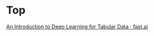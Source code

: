 # Top

[An Introduction to Deep Learning for Tabular Data · fast.ai](http://www.fast.ai/2018/04/29/categorical-embeddings/)

